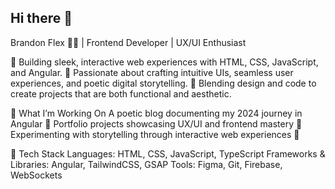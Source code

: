 ## Hi there 👋

Brandon Flex 👨‍💻 | Frontend Developer | UX/UI Enthusiast

🚀 Building sleek, interactive web experiences with HTML, CSS, JavaScript, and Angular.
📌 Passionate about crafting intuitive UIs, seamless user experiences, and poetic digital storytelling.
🎨 Blending design and code to create projects that are both functional and aesthetic.

🔹 What I’m Working On
A poetic blog documenting my 2024 journey in Angular 🌿
Portfolio projects showcasing UX/UI and frontend mastery 🎨
Experimenting with storytelling through interactive web experiences 📖

🔹 Tech Stack
Languages: HTML, CSS, JavaScript, TypeScript
Frameworks & Libraries: Angular, TailwindCSS, GSAP
Tools: Figma, Git, Firebase, WebSockets
